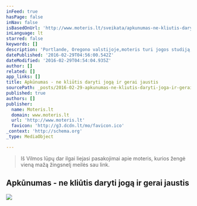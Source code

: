 ```yaml
---
inFeed: true
hasPage: false
inNav: false
isBasedOnUrl: 'http://www.moteris.lt/sveikata/apkunumas-ne-kliutis-daryti-joga-ir-gerai-jaustis.d?id=59911607'
inLanguage: lt
starred: false
keywords: []
description: 'Portlande, Oregono valstijoje,moteris turi jogos studiją, čia apkūnuolėms grąžina pasitikėjimą savimi ir gyvenimo džiaugsmą. Jautrumas sau ir aplinkiniams Vilma yra kilusi iš Šiaulių rajone esančio Gruzdžių miestelio. Baigusi vidurinę mokyklą, studijavo tuometės Lietuvos konservatorijos (dabar - Klaipėdos universitetas) Klaipėdos fakultetuose renginių režisūrą. Kaip nutiko, kad jauna daili lietuvaitė atsidūrė Amerikoje?'
datePublished: '2016-02-29T04:56:00.542Z'
dateModified: '2016-02-29T04:54:04.935Z'
author: []
related: []
app_links: []
title: Apkūnumas - ne kliūtis daryti jogą ir gerai jaustis
sourcePath: _posts/2016-02-29-apkunumas-ne-kliutis-daryti-joga-ir-gerai-jaustis.md
published: true
authors: []
publisher:
  name: Moteris.lt
  domain: www.moteris.lt
  url: 'http://www.moteris.lt'
  favicon: 'http://g3.dcdn.lt/mo/favicon.ico'
_context: 'http://schema.org'
_type: MediaObject

---
```

> Iš Vilmos lūpų dar ilgai liejasi pasakojimai apie moteris, kurios žengė vieną mažą žingsnelį meilės sau link.

<article style=""><h1>Apkūnumas - ne kliūtis daryti jogą ir gerai jaustis</h1><img src="https://s3-us-west-2.amazonaws.com/the-grid-img/p/b09169cc8c1cf7bda6f89ba7d951e33df065ca5d.jpg" /></article>